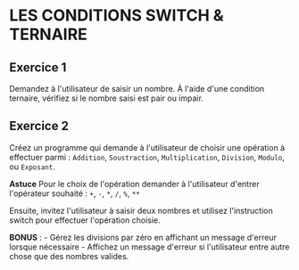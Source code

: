 # LES CONDITIONS SWITCH & TERNAIRE

## Exercice 1

Demandez à l'utilisateur de saisir un nombre. À l'aide d'une condition ternaire, vérifiez si le nombre saisi est pair ou impair.

## Exercice 2

Créez un programme qui demande à l'utilisateur de choisir une opération à effectuer parmi : `Addition`, `Soustraction`, `Multiplication`, `Division`, `Modulo`, ou `Exposant`.

**Astuce** Pour le choix de l'opération demander à l'utilisateur d'entrer l'opérateur souhaité : `+`, `-`, `*`, `/`, `%`, `**`

Ensuite, invitez l'utilisateur à saisir deux nombres et utilisez l'instruction switch pour effectuer l'opération choisie.

**BONUS** : 
    - Gérez les divisions par zéro en affichant un message d'erreur lorsque nécessaire
    - Affichez un message d'erreur si l'utilisateur entre autre chose que des nombres valides.


